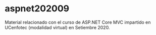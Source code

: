 # aspnet202009
Material relacionado con el curso de ASP.NET Core MVC impartido en UCenfotec (modalidad virtual) en Setiembre 2020.
